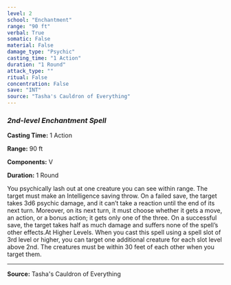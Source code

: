 ```yaml
---
level: 2
school: "Enchantment"
range: "90 ft"
verbal: True
somatic: False
material: False
damage_type: "Psychic"
casting_time: "1 Action"
duration: "1 Round"
attack_type: ""
ritual: False
concentration: False
save: "INT"
source: "Tasha's Cauldron of Everything"
---
```


### *2nd-level Enchantment Spell*

**Casting Time:** 1 Action

**Range:** 90 ft

**Components:** V

**Duration:** 1 Round

You psychically lash out at one creature you can see within range. The target must make an Intelligence saving throw. On a failed save, the target takes 3d6 psychic damage, and it can’t take a reaction until the end of its next turn. Moreover, on its next turn, it must choose whether it gets a move, an action, or a bonus action; it gets only one of the three. On a successful save, the target takes half as much damage and suffers none of the spell’s other effects.At Higher Levels. When you cast this spell using a spell slot of 3rd level or higher, you can target one additional creature for each slot level above 2nd. The creatures must be within 30 feet of each other when you target them.

---
**Source:** Tasha's Cauldron of Everything
